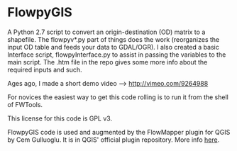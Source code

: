 FlowpyGIS
=========

A Python 2.7 script to convert an origin-destination (OD) matrix to a shapefile. The flowpyv*.py part of things does the work (reorganizes the input OD table and feeds your data to GDAL/OGR). I also created a basic Interface script, flowpyInterface.py to assist in passing the variables to the main script. The .htm file in the repo gives some more info about the required inputs and such.

Ages ago, I made a short demo video --> http://vimeo.com/9264988

For novices the easiest way to get this code rolling is to run it from the shell of FWTools.

This license for this code is GPL v3.  

FlowpyGIS code is used and augmented by the FlowMapper plugin for QGIS by Cem Gulluoglu. It is in QGIS' official plugin repository. More info [here](http://95.9.195.180/).
